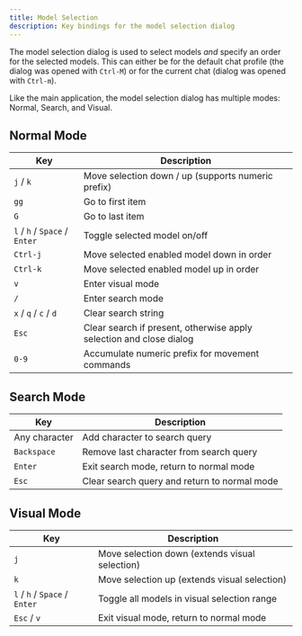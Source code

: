```yaml
---
title: Model Selection
description: Key bindings for the model selection dialog
---
```

The model selection dialog is used to select models *and* specify an order for the selected models. This can either be for the default chat profile (the dialog was opened with `Ctrl-M`) or for the current chat (dialog was opened with `Ctrl-m`).

Like the main application, the model selection dialog has multiple modes: Normal, Search, and Visual.

## Normal Mode

| Key | Description |
|-----|-------------|
| `j` / `k` | Move selection down / up (supports numeric prefix) |
| `gg` | Go to first item |
| `G` | Go to last item |
| `l` / `h` / `Space` / `Enter` | Toggle selected model on/off |
| `Ctrl-j` | Move selected enabled model down in order |
| `Ctrl-k` | Move selected enabled model up in order |
| `v` | Enter visual mode |
| `/` | Enter search mode |
| `x` / `q` / `c` / `d` | Clear search string |
| `Esc` | Clear search if present, otherwise apply selection and close dialog |
| `0-9` | Accumulate numeric prefix for movement commands |

## Search Mode

| Key | Description |
|-----|-------------|
| Any character | Add character to search query |
| `Backspace` | Remove last character from search query |
| `Enter` | Exit search mode, return to normal mode |
| `Esc` | Clear search query and return to normal mode |

## Visual Mode

| Key | Description |
|-----|-------------|
| `j` | Move selection down (extends visual selection) |
| `k` | Move selection up (extends visual selection) |
| `l` / `h` / `Space` / `Enter` | Toggle all models in visual selection range |
| `Esc` / `v` | Exit visual mode, return to normal mode |